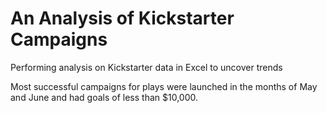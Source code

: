 # An Analysis of Kickstarter Campaigns
Performing analysis on Kickstarter data in Excel to uncover trends

Most successful campaigns for plays were launched in the months of May and June and had goals of less than $10,000.
